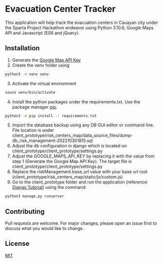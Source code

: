 # Evacuation Center Tracker

This application will help track the evacuation centers in Cauayan city under the Sparta Project Hackathon endeavor using Python 3.10.6, Google Maps API and Javascript (ES6 and jQuery).

## Installation

1. Generate the [Google Map API Key](https://developers.google.com/maps/documentation/javascript/get-api-key)
2. Create the venv folder using 
```bash 
python3 -m venv venv
```
3. Activate the virtual environment
```bash 
souce venv/bin/activate
```
4. Install the python packages under the requirements.txt. Use the package manager [pip](https://pip.pypa.io/en/stable/).
```bash 
python3 -m pip install -r requirements.txt
```
5. Import the database backup using any DB GUI editor or command line. File location is under client_prototype/risk_centers_map/data_source_files/dump-db_risk_management-202210301815.sql
6. Adjust the db configuration in django which is located on client_prototype/client_prototype/settings.py
7. Adjust the GOOGLE_MAPS_API_KEY by replacing it with the value from step 1 (Generate the Google Map API Key). The target file is client_prototype/client_prototype/settings.py
8. Replace the riskManagement.base_url value with your base url root (client_prototype/risk_centers_map/static/js/custom.js)
9. Go to the client_prototype folder and run the application (reference: [Django Tutorial](https://docs.djangoproject.com/en/4.1/intro/tutorial01/)) using the command:
```bash
python3 manage.py runserver
```

## Contributing
Pull requests are welcome. For major changes, please open an issue first to discuss what you would like to change.

## License
[MIT](https://choosealicense.com/licenses/mit/)